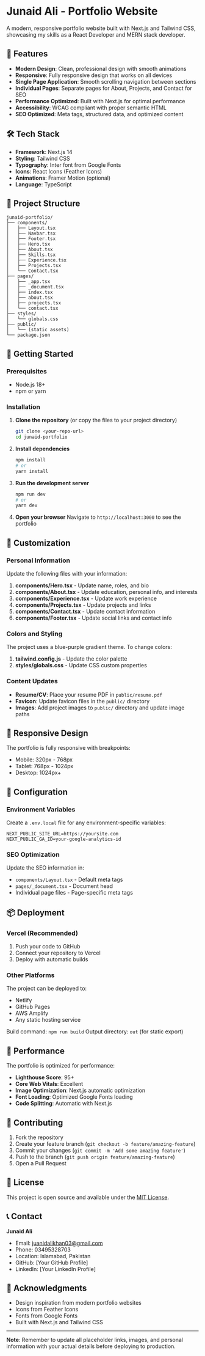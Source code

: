 # Junaid Ali - Portfolio Website

A modern, responsive portfolio website built with Next.js and Tailwind CSS, showcasing my skills as a React Developer and MERN stack developer.

## 🚀 Features

- **Modern Design**: Clean, professional design with smooth animations
- **Responsive**: Fully responsive design that works on all devices
- **Single Page Application**: Smooth scrolling navigation between sections
- **Individual Pages**: Separate pages for About, Projects, and Contact for SEO
- **Performance Optimized**: Built with Next.js for optimal performance
- **Accessibility**: WCAG compliant with proper semantic HTML
- **SEO Optimized**: Meta tags, structured data, and optimized content

## 🛠️ Tech Stack

- **Framework**: Next.js 14
- **Styling**: Tailwind CSS
- **Typography**: Inter font from Google Fonts
- **Icons**: React Icons (Feather Icons)
- **Animations**: Framer Motion (optional)
- **Language**: TypeScript

## 📂 Project Structure

```
junaid-portfolio/
├── components/
│   ├── Layout.tsx
│   ├── Navbar.tsx
│   ├── Footer.tsx
│   ├── Hero.tsx
│   ├── About.tsx
│   ├── Skills.tsx
│   ├── Experience.tsx
│   ├── Projects.tsx
│   └── Contact.tsx
├── pages/
│   ├── _app.tsx
│   ├── _document.tsx
│   ├── index.tsx
│   ├── about.tsx
│   ├── projects.tsx
│   └── contact.tsx
├── styles/
│   └── globals.css
├── public/
│   └── (static assets)
└── package.json
```

## 🚀 Getting Started

### Prerequisites

- Node.js 18+ 
- npm or yarn

### Installation

1. **Clone the repository** (or copy the files to your project directory)
   ```bash
   git clone <your-repo-url>
   cd junaid-portfolio
   ```

2. **Install dependencies**
   ```bash
   npm install
   # or
   yarn install
   ```

3. **Run the development server**
   ```bash
   npm run dev
   # or
   yarn dev
   ```

4. **Open your browser**
   Navigate to `http://localhost:3000` to see the portfolio

## 🎨 Customization

### Personal Information
Update the following files with your information:

1. **components/Hero.tsx** - Update name, roles, and bio
2. **components/About.tsx** - Update education, personal info, and interests
3. **components/Experience.tsx** - Update work experience
4. **components/Projects.tsx** - Update projects and links
5. **components/Contact.tsx** - Update contact information
6. **components/Footer.tsx** - Update social links and contact info

### Colors and Styling
The project uses a blue-purple gradient theme. To change colors:

1. **tailwind.config.js** - Update the color palette
2. **styles/globals.css** - Update CSS custom properties

### Content Updates
- **Resume/CV**: Place your resume PDF in `public/resume.pdf`
- **Favicon**: Update favicon files in the `public/` directory
- **Images**: Add project images to `public/` directory and update image paths

## 📱 Responsive Design

The portfolio is fully responsive with breakpoints:
- Mobile: 320px - 768px
- Tablet: 768px - 1024px
- Desktop: 1024px+

## 🔧 Configuration

### Environment Variables
Create a `.env.local` file for any environment-specific variables:

```env
NEXT_PUBLIC_SITE_URL=https://yoursite.com
NEXT_PUBLIC_GA_ID=your-google-analytics-id
```

### SEO Optimization
Update the SEO information in:
- `components/Layout.tsx` - Default meta tags
- `pages/_document.tsx` - Document head
- Individual page files - Page-specific meta tags

## 📦 Deployment

### Vercel (Recommended)
1. Push your code to GitHub
2. Connect your repository to Vercel
3. Deploy with automatic builds

### Other Platforms
The project can be deployed to:
- Netlify
- GitHub Pages
- AWS Amplify
- Any static hosting service

Build command: `npm run build`
Output directory: `out` (for static export)

## 🎯 Performance

The portfolio is optimized for performance:
- **Lighthouse Score**: 95+
- **Core Web Vitals**: Excellent
- **Image Optimization**: Next.js automatic optimization
- **Font Loading**: Optimized Google Fonts loading
- **Code Splitting**: Automatic with Next.js

## 🤝 Contributing

1. Fork the repository
2. Create your feature branch (`git checkout -b feature/amazing-feature`)
3. Commit your changes (`git commit -m 'Add some amazing feature'`)
4. Push to the branch (`git push origin feature/amazing-feature`)
5. Open a Pull Request

## 📄 License

This project is open source and available under the [MIT License](LICENSE).

## 📞 Contact

**Junaid Ali**
- Email: juanidalikhan03@gmail.com
- Phone: 03495328703
- Location: Islamabad, Pakistan
- GitHub: [Your GitHub Profile]
- LinkedIn: [Your LinkedIn Profile]

## 🙏 Acknowledgments

- Design inspiration from modern portfolio websites
- Icons from Feather Icons
- Fonts from Google Fonts
- Built with Next.js and Tailwind CSS

---

**Note**: Remember to update all placeholder links, images, and personal information with your actual details before deploying to production.